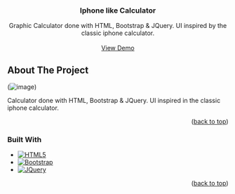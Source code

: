 <div align="center">
  <h3 align="center">Iphone like Calculator</h3>

  <p align="center">
    Graphic Calculator done with HTML, Bootstrap & JQuery. UI inspired by the classic iphone calculator.
    <br />
    <br />
    <a href="https://agonzale110.github.io/CalculadoraGrafica/">View Demo</a>
  </p>
</div>


<!-- ABOUT THE PROJECT -->
## About The Project

(![image](https://user-images.githubusercontent.com/112128428/190885897-66d019b4-ec62-4590-b327-7c31375aa92d.png))
<p>Calculator done with HTML, Bootstrap & JQuery. UI inspired in the classic iphone calculator.</p>

<p align="right">(<a href="#readme-top">back to top</a>)</p>



### Built With

* [![HTML5][HTML5]][HTML5-url]
* [![Bootstrap][Bootstrap]][Bootstrap-url]
* [![JQuery][JQuery]][JQuery-url]
<p align="right">(<a href="#readme-top">back to top</a>)</p>

<!-- MARKDOWN LINKS & IMAGES -->
[HTML5]: https://img.shields.io/badge/HTML5-E34F26?style=for-the-badge&logo=html5&logoColor=white
[HTML5-url]: https://html.com/
[Bootstrap]: https://img.shields.io/badge/Bootstrap-563D7C?style=for-the-badge&logo=bootstrap&logoColor=white
[Bootstrap-url]: https://getbootstrap.com
[JQuery]: https://img.shields.io/badge/jQuery-0769AD?style=for-the-badge&logo=jquery&logoColor=white
[JQuery-url]: https://jquery.com 
